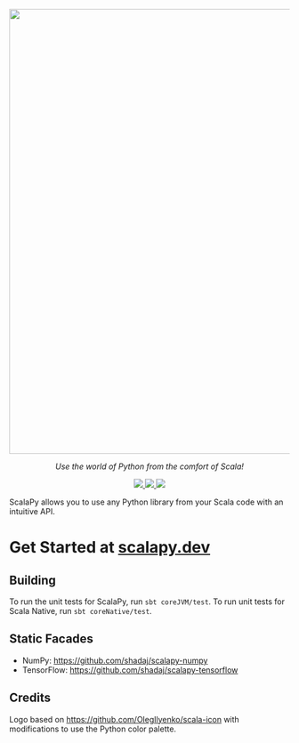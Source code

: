 <p align="center"><img width="800" src="https://github.com/shadaj/scalapy/raw/master/logo.png"/></p>
<p align="center"><i>Use the world of Python from the comfort of Scala!</i></p>
<p align="center">
  <a href="https://travis-ci.com/shadaj/scalapy">
    <img src="https://travis-ci.com/shadaj/scalapy.svg?branch=master"/>
  </a>
    <a href="https://maven-central-latest.netlify.com/.netlify/functions/latest-link?org=me.shadaj&name=scalapy-core_2.12&format=libraryDependencies%20%2B%3D%20%22me.shadaj%22%20%25%25%20%22scalapy-core%22%20%25%20%22VERSION%22">
    <img src="https://maven-central-latest.netlify.com/.netlify/functions/latest-link?org=me.shadaj&name=scalapy-core_2.12&formatRedirect=https%3A%2F%2Fimg.shields.io%2Fbadge%2Fmaven--central-VERSIONDOUBLEDASHED-orange.svg "/>
  </a>
  <a href="https://gitter.im/shadaj/scalapy?utm_source=badge&utm_medium=badge&utm_campaign=pr-badge">
    <img src="https://badges.gitter.im/shadaj/scalapy.svg"/>
  </a>
</p>

ScalaPy allows you to use any Python library from your Scala code with an intuitive API.

# Get Started at [scalapy.dev](https://scalapy.dev)

## Building
To run the unit tests for ScalaPy, run `sbt coreJVM/test`. To run unit tests for Scala Native, run `sbt coreNative/test`.

## Static Facades
+ NumPy: https://github.com/shadaj/scalapy-numpy
+ TensorFlow: https://github.com/shadaj/scalapy-tensorflow

## Credits
Logo based on https://github.com/OlegIlyenko/scala-icon with modifications to use the Python color palette.
